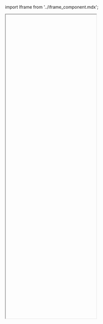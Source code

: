 import Iframe from '../iframe_component.mdx';

<Iframe id='layout-footer--default' height="1000" > </Iframe>
